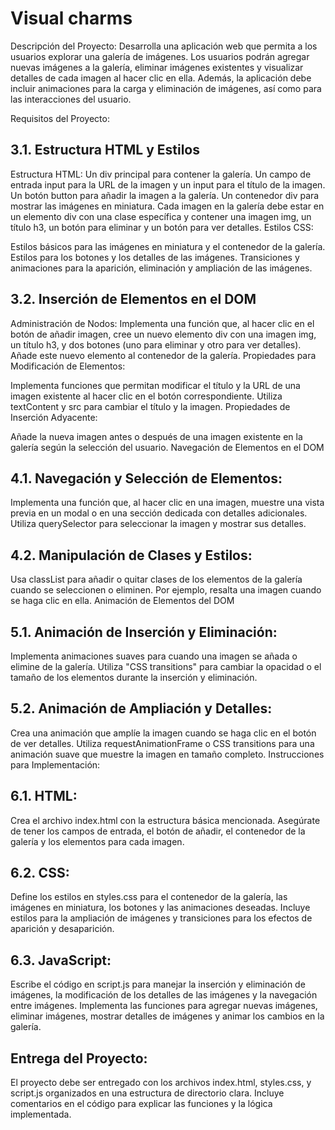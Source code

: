 # Visual charms
Descripción del Proyecto: Desarrolla una aplicación web que permita a los usuarios explorar una galería de imágenes. Los usuarios podrán agregar nuevas imágenes a la galería, eliminar imágenes existentes y visualizar detalles de cada imagen al hacer clic en ella. Además, la aplicación debe incluir animaciones para la carga y eliminación de imágenes, así como para las interacciones del usuario.

Requisitos del Proyecto:

## 3.1. Estructura HTML y Estilos
Estructura HTML:
Un div principal para contener la galería. Un campo de entrada input para la URL de la imagen y un input para el título de la imagen. Un botón button para añadir la imagen a la galería. Un contenedor div para mostrar las imágenes en miniatura. Cada imagen en la galería debe estar en un elemento div con una clase específica y contener una imagen img, un título h3, un botón para eliminar y un botón para ver detalles. Estilos CSS:

Estilos básicos para las imágenes en miniatura y el contenedor de la galería. Estilos para los botones y los detalles de las imágenes. Transiciones y animaciones para la aparición, eliminación y ampliación de las imágenes.

## 3.2. Inserción de Elementos en el DOM
Administración de Nodos:
Implementa una función que, al hacer clic en el botón de añadir imagen, cree un nuevo elemento div con una imagen img, un título h3, y dos botones (uno para eliminar y otro para ver detalles). Añade este nuevo elemento al contenedor de la galería. Propiedades para Modificación de Elementos:

Implementa funciones que permitan modificar el título y la URL de una imagen existente al hacer clic en el botón correspondiente. Utiliza textContent y src para cambiar el título y la imagen. Propiedades de Inserción Adyacente:

Añade la nueva imagen antes o después de una imagen existente en la galería según la selección del usuario. Navegación de Elementos en el DOM

## 4.1. Navegación y Selección de Elementos:
Implementa una función que, al hacer clic en una imagen, muestre una vista previa en un modal o en una sección dedicada con detalles adicionales. Utiliza querySelector para seleccionar la imagen y mostrar sus detalles.

## 4.2. Manipulación de Clases y Estilos:
Usa classList para añadir o quitar clases de los elementos de la galería cuando se seleccionen o eliminen. Por ejemplo, resalta una imagen cuando se haga clic en ella. Animación de Elementos del DOM

## 5.1. Animación de Inserción y Eliminación:
Implementa animaciones suaves para cuando una imagen se añada o elimine de la galería. Utiliza "CSS transitions" para cambiar la opacidad o el tamaño de los elementos durante la inserción y eliminación.

## 5.2. Animación de Ampliación y Detalles:
Crea una animación que amplíe la imagen cuando se haga clic en el botón de ver detalles. Utiliza requestAnimationFrame o CSS transitions para una animación suave que muestre la imagen en tamaño completo. Instrucciones para Implementación:

## 6.1. HTML:
Crea el archivo index.html con la estructura básica mencionada. Asegúrate de tener los campos de entrada, el botón de añadir, el contenedor de la galería y los elementos para cada imagen.

## 6.2. CSS:
Define los estilos en styles.css para el contenedor de la galería, las imágenes en miniatura, los botones y las animaciones deseadas. Incluye estilos para la ampliación de imágenes y transiciones para los efectos de aparición y desaparición.

## 6.3. JavaScript:
Escribe el código en script.js para manejar la inserción y eliminación de imágenes, la modificación de los detalles de las imágenes y la navegación entre imágenes. Implementa las funciones para agregar nuevas imágenes, eliminar imágenes, mostrar detalles de imágenes y animar los cambios en la galería.

## Entrega del Proyecto:
El proyecto debe ser entregado con los archivos index.html, styles.css, y script.js organizados en una estructura de directorio clara. Incluye comentarios en el código para explicar las funciones y la lógica implementada.
